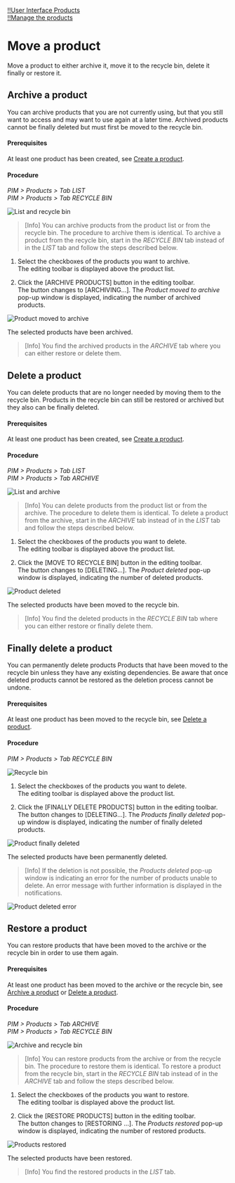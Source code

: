 [!!User Interface Products](../UserInterface/02_Products.md)   
[!!Manage the products](./01_ManageProducts.md)


# Move a product

Move a product to either archive it, move it to the recycle bin, delete it finally or restore it.

## Archive a product

You can archive products that you are not currently using, but that you still want to access and may want to use again at a later time. Archived products cannot be finally deleted but must first be moved to the recycle bin.

#### Prerequisites

At least one product has been created, see [Create a product](./01_ManageProducts.md#create-a-product).

#### Procedure
*PIM > Products > Tab LIST*    
*PIM > Products > Tab RECYCLE BIN*

![List and recycle bin](../../Assets/Screenshots/PIM/Products/ListRecycleBin.png "[List and recycle bin]")

> [Info] You can archive products from the product list or from the recycle bin. The procedure to archive them is identical. To archive a product from the recycle bin, start in the *RECYCLE BIN* tab instead of in the *LIST* tab and follow the steps described below.

1. Select the checkboxes of the products you want to archive.   
  The editing toolbar is displayed above the product list.

2. Click the [ARCHIVE PRODUCTS] button in the editing toolbar.   
  The button changes to [ARCHIVING...]. The *Product moved to archive* pop-up window is displayed, indicating the number of archived products.

  ![Product moved to archive](../../Assets/Screenshots/PIM/Products/List/ProductMovedToArchive.png "[Product moved to archive]")

  The selected products have been archived.

  > [Info] You find the archived products in the *ARCHIVE* tab where you can either restore or delete them.



## Delete a product

You can delete products that are no longer needed by moving them to the recycle bin. Products in the recycle bin can still be restored or archived but they also can be finally deleted.

#### Prerequisites

At least one product has been created, see [Create a product](./01_ManageProducts.md#create-a-product).

#### Procedure
*PIM > Products > Tab LIST*   
*PIM > Products > Tab ARCHIVE*

![List and archive](../../Assets/Screenshots/PIM/Products/ListArchive.png "[List and archive]")

> [Info] You can delete products from the product list or from the archive. The procedure to delete them is identical. To delete a product from the archive, start in the *ARCHIVE* tab instead of in the *LIST* tab and follow the steps described below.

1. Select the checkboxes of the products you want to delete.   
  The editing toolbar is displayed above the product list.

2. Click the [MOVE TO RECYCLE BIN] button in the editing toolbar.   
  The button changes to [DELETING...]. The *Product deleted* pop-up window is displayed, indicating the number of deleted products.

  ![Product deleted](../../Assets/Screenshots/PIM/Products/List/ProductDeleted.png "[Product deleted]")

  The selected products have been moved to the recycle bin.

  > [Info] You find the deleted products in the *RECYCLE BIN* tab where you can either restore or finally delete them.



## Finally delete a product

You can permanently delete products Products that have been moved to the recycle bin unless they have any existing dependencies. Be aware that once deleted products cannot be restored as the deletion process cannot be undone.

#### Prerequisites

At least one product has been moved to the recycle bin, see [Delete a product](#delete-a-product).

#### Procedure
*PIM > Products > Tab RECYCLE BIN*

![Recycle bin](../../Assets/Screenshots/PIM/Products/RecycleBin/RecycleBin.png "[Recycle bin]")

1. Select the checkboxes of the products you want to delete.   
  The editing toolbar is displayed above the product list.

2. Click the [FINALLY DELETE PRODUCTS] button in the editing toolbar.   
  The button changes to [DELETING...]. The *Products finally deleted* pop-up window is displayed, indicating the number of finally deleted products.

  ![Product finally deleted](../../Assets/Screenshots/PIM/Products/RecycleBin/ProductFinallyDeleted.png "[Product finally deleted]")

  The selected products have been permanently deleted.

  > [Info] If the deletion is not possible, the *Products deleted* pop-up window is indicating an error for the number of products unable to delete. An error message with further information is displayed in the notifications.

  ![Product deleted error](../../Assets/Screenshots/PIM/Products/List/ProductDeletedError.png "[Product deleted error]")



## Restore a product

You can restore products that have been moved to the archive or the recycle bin in order to use them again.

#### Prerequisites

At least one product has been moved to the archive or the recycle bin, see [Archive a product](#archive-a-product) or [Delete a product](#delete-a-product).

#### Procedure
*PIM > Products > Tab ARCHIVE*   
*PIM > Products > Tab RECYCLE BIN*

![Archive and recycle bin](../../Assets/Screenshots/PIM/Products/ArchiveRecycleBin.png "[Archive and recycle bin]")

> [Info] You can restore products from the archive or from the recycle bin. The procedure to restore them is identical. To restore a product from the recycle bin, start in the *RECYCLE BIN* tab instead of in the *ARCHIVE* tab and follow the steps described below.

1. Select the checkboxes of the products you want to restore.   
  The editing toolbar is displayed above the product list.

2. Click the [RESTORE PRODUCTS] button in the editing toolbar.   
  The button changes to [RESTORING ...]. The *Products restored* pop-up window is displayed, indicating the number of restored products.

  ![Products restored](../../Assets/Screenshots/PIM/Products/List/ProductsRestored.png "[Products restored]")

  The selected products have been restored.

  > [Info] You find the restored products in the *LIST* tab.
